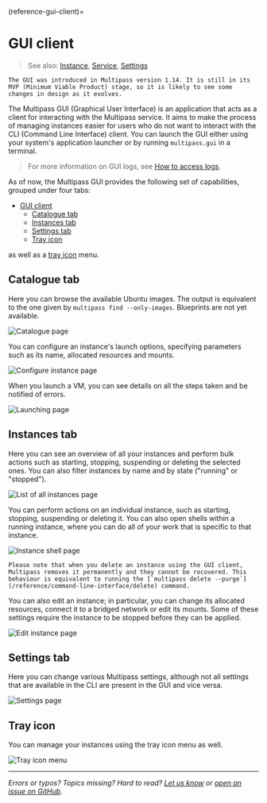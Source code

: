 (reference-gui-client)=
# GUI client

> See also: [Instance](/explanation/instance), [Service](/explanation/service),  [Settings](/reference/settings/index)

```{caution}
The GUI was introduced in Multipass version 1.14. It is still in its MVP (Minimum Viable Product) stage, so it is likely to see some changes in design as it evolves.
```

The Multipass GUI (Graphical User Interface) is an application that acts as a client for interacting with the Multipass service. It aims to make the process of managing instances easier for users who do not want to interact with the CLI (Command Line Interface) client.
You can launch the GUI either using your system's application launcher or by running `multipass.gui` in a terminal.

> For more information on GUI logs, see [How to access logs](/how-to-guides/troubleshoot/access-logs).

As of now, the Multipass GUI provides the following set of capabilities, grouped under four tabs:
- [GUI client](#gui-client)
  - [Catalogue tab](#catalogue-tab)
  - [Instances tab](#instances-tab)
  - [Settings tab](#settings-tab)
  - [Tray icon](#tray-icon)

as well as a [tray icon](#tray-icon) menu.

## Catalogue tab

Here you can browse the available Ubuntu images. The output is equivalent to the one given by `multipass find --only-images`. Blueprints are not yet available.

![Catalogue page](https://lh3.googleusercontent.com/d/1DIbo-K2O83KHvESVvkI-QolsoYcMc-HV)

You can configure an instance's launch options, specifying parameters such as its name, allocated resources and mounts.

![Configure instance page](https://lh3.googleusercontent.com/d/1pdJ4A0M8Yn8rp921gfivHU4VLPG7WAAk)

When you launch a VM, you can see details on all the steps taken and be notified of errors.

![Launching page](https://lh3.googleusercontent.com/d/1fbmfomhTXcOjv22uYvvInhPh6oruTsbd)

## Instances tab

Here you can see an overview of all your instances and perform bulk actions such as starting, stopping, suspending or deleting the selected ones. You can also filter instances by name and by state ("running" or "stopped").

![List of all instances page](https://lh3.googleusercontent.com/d/15gDHhSDxcxYxIpJGiHTKYgRemzChk0NF)

You can perform actions on an individual instance, such as starting, stopping, suspending or deleting it. You can also open shells within a running instance, where you can do all of your work that is specific to that instance.

![Instance shell page](https://lh3.googleusercontent.com/d/1vgF-Cezrhz8h_7PZemOoU3MaR1KgElJR)

```{caution}
Please note that when you delete an instance using the GUI client, Multipass removes it permanently and they cannot be recovered. This behaviour is equivalent to running the [`multipass delete --purge`](/reference/command-line-interface/delete) command.
```

You can also edit an instance; in particular, you can change its allocated resources, connect it to a bridged network or edit its mounts. Some of these settings require the instance to be stopped before they can be applied.

![Edit instance page](https://lh3.googleusercontent.com/d/1vvZQUHoOJRWStjF3fALffk-jYy4N_WRi)

## Settings tab

Here you can change various Multipass settings, although not all settings that are available in the CLI are present in the GUI and vice versa.

![Settings page](https://lh3.googleusercontent.com/d/1Wkc_yUvIc2BpBufiYRcQsOD9dPnghxdc)

## Tray icon

You can manage your instances using the tray icon menu as well.

![Tray icon menu](https://lh3.googleusercontent.com/d/1E8ej8AR7j9maHuqp9EA-vFDi_ojQnTgP)

---

*Errors or typos? Topics missing? Hard to read? <a href="https://docs.google.com/forms/d/e/1FAIpQLSd0XZDU9sbOCiljceh3rO_rkp6vazy2ZsIWgx4gsvl_Sec4Ig/viewform?usp=pp_url&entry.317501128=https://multipass.run/docs/multipass-gui-client" target="_blank">Let us know</a> or <a href="https://github.com/canonical/multipass/issues/new/choose" target="_blank">open an issue on GitHub</a>.*

